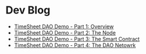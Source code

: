 # Dev Blog

* [TimeSheet DAO Demo - Part 1: Overview](timesheet_dapp_part1.md)
* [TimeSheet DAO Demo - Part 2: The Node](timesheet_dapp_part2.md)
* [TimeSheet DAO Demo - Part 3: The Smart Contract](timesheet_dapp_part_3.md)
* [TimeSheet DAO Demo - Part 4: The DAO Netowrk](timesheet_dapp_part_4.md)